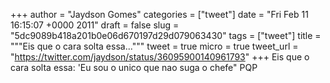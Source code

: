 
+++
author = "Jaydson Gomes"
categories = ["tweet"]
date = "Fri Feb 11 16:15:07 +0000 2011"
draft = false
slug = "5dc9089b418a201b0e06d670197d29d079063430"
tags = ["tweet"]
title = """Eis que o cara solta essa..."""
tweet = true
micro = true
tweet_url = "https://twitter.com/jaydson/status/36095900140961793"
+++
Eis que o cara solta essa: 'Eu sou o unico que nao suga o chefe" PQP
